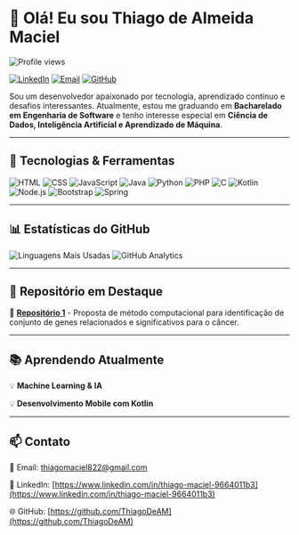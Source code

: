 # 👋 Olá! Eu sou Thiago de Almeida Maciel
<p align="left"> <img src="https://komarev.com/ghpvc/?username=ThiagoDeAM&color=blue" alt="Profile views" /> </p>

[![LinkedIn](https://img.shields.io/badge/LinkedIn-000?style=for-the-badge&logo=linkedin&logoColor=0A66C2)](https://www.linkedin.com/in/thiago-maciel-9664011b3)
[![Email](https://img.shields.io/badge/Email-000?style=for-the-badge&logo=gmail&logoColor=EA4335)](mailto:thiagomaciel822@gmail.com)
[![GitHub](https://img.shields.io/badge/GitHub-000?style=for-the-badge&logo=github&logoColor=white)](https://github.com/ThiagoDeAM)

Sou um desenvolvedor apaixonado por tecnologia, aprendizado contínuo e desafios interessantes. Atualmente, estou me graduando em  **Bacharelado em Engenharia de Software** e tenho interesse especial em **Ciência de Dados, Inteligência Artificial e Aprendizado de Máquina**.

---

## 🚀 Tecnologias & Ferramentas

![HTML](https://img.shields.io/badge/HTML5-000?style=for-the-badge&logo=html5&logoColor=E34F26)
![CSS](https://img.shields.io/badge/CSS3-000?style=for-the-badge&logo=css3&logoColor=1572B6)
![JavaScript](https://img.shields.io/badge/JavaScript-000?style=for-the-badge&logo=javascript&logoColor=F7DF1E)
![Java](https://img.shields.io/badge/Java-000?style=for-the-badge&logo=java&logoColor=007396)
![Python](https://img.shields.io/badge/Python-000?style=for-the-badge&logo=python&logoColor=3776AB)
![PHP](https://img.shields.io/badge/PHP-000?style=for-the-badge&logo=php&logoColor=777BB4)
![C](https://img.shields.io/badge/C-000?style=for-the-badge&logo=c&logoColor=A8B9CC)
![Kotlin](https://img.shields.io/badge/Kotlin-000?style=for-the-badge&logo=kotlin&logoColor=7F52FF)
![Node.js](https://img.shields.io/badge/Node.js-000?style=for-the-badge&logo=node.js&logoColor=339933)
![Bootstrap](https://img.shields.io/badge/Bootstrap-000?style=for-the-badge&logo=bootstrap&logoColor=7952B3)
![Spring](https://img.shields.io/badge/Spring-000?style=for-the-badge&logo=spring&logoColor=6DB33F)

---

## 📊 Estatísticas do GitHub

<!--![GitHub Streak](https://streak-stats.demolab.com?user=ThiagoDeAM&theme=dark&hide_border=true)-->
![Linguagens Mais Usadas](https://github-readme-stats.vercel.app/api/top-langs/?username=ThiagoDeAM&layout=compact&theme=dark&hide_border=true)
![GitHub Analytics](https://github-readme-stats.vercel.app/api?username=ThiagoDeAM&show_icons=true&theme=dark&hide_border=true)

---

## 📂 Repositório em Destaque

🔹 [**Repositório 1**](https://github.com/ThiagoDeAM/GeCoDiM) - Proposta de método computacional para identificação de conjunto de genes relacionados e significativos para o câncer.

---

## 📚 Aprendendo Atualmente

💡 **Machine Learning & IA**

💡 **Desenvolvimento Mobile com Kotlin**

---

## 📫 Contato

📧 Email: [thiagomaciel822@gmail.com](mailto:thiagomaciel8222@gmail.com)

💼 LinkedIn: [https://www.linkedin.com/in/thiago-maciel-9664011b3](https://www.linkedin.com/in/thiago-maciel-9664011b3)

🌐 GitHub: [https://github.com/ThiagoDeAM](https://github.com/ThiagoDeAM)


<!--
**ThiagoDeAM/ThiagoDeAM** is a ✨ _special_ ✨ repository because its `README.md` (this file) appears on your GitHub profile.

Here are some ideas to get you started:

- 🔭 I’m currently working on ...
- 🌱 I’m currently learning ...
- 👯 I’m looking to collaborate on ...
- 🤔 I’m looking for help with ...
- 💬 Ask me about ...
- 📫 How to reach me: ...
- 😄 Pronouns: ...
- ⚡ Fun fact: ...
-->
